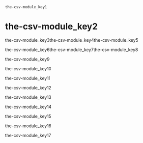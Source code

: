 ```ngMeta
the-csv-module_key1
```
# the-csv-module_key2
the-csv-module_key3the-csv-module_key4the-csv-module_key5


the-csv-module_key6the-csv-module_key7the-csv-module_key8

the-csv-module_key9

the-csv-module_key10

the-csv-module_key11

the-csv-module_key12

the-csv-module_key13

the-csv-module_key14

the-csv-module_key15

the-csv-module_key16

the-csv-module_key17

